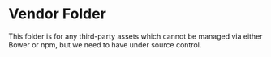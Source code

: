 # Vendor Folder

This folder is for any third-party assets which cannot be managed via either Bower or npm, but we need to have under source control.